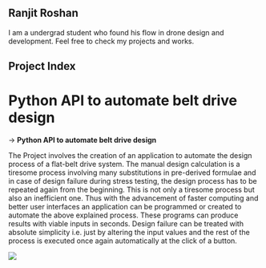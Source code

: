 ## Ranjit Roshan
I am a undergrad student who found his flow in drone design and development. Feel free to check my projects and works.

## Project Index

Python API to automate belt drive design
=============================================================================

-> **Python API to automate belt drive design**

The Project involves the creation of an application to automate the design process of a flat-belt drive system. The manual design calculation is a tiresome process involving many substitutions in pre-derived formulae and in case of design failure during stress testing, the design process has to be repeated again from the beginning. This is not only a tiresome process but also an inefficient one. Thus with the advancement of faster computing and better user interfaces an application can be programmed or created to automate the above explained process. These programs can produce results with viable inputs in seconds. Design failure can be treated with absolute simplicity i.e. just by altering the input values and the rest of the process is executed once again automatically at the click of a button.

<img src = "../images/tsd_screen.JPG">
